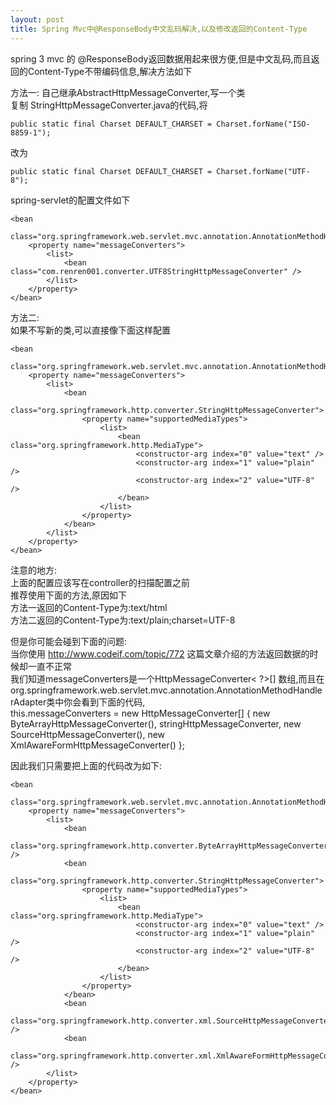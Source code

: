 ```yaml
---
layout: post
title: Spring Mvc中@ResponseBody中文乱码解决,以及修改返回的Content-Type
---
```


spring 3 mvc 的 @ResponseBody返回数据用起来很方便,但是中文乱码,而且返回的Content-Type不带编码信息,解决方法如下

方法一:
自己继承AbstractHttpMessageConverter,写一个类<br>
复制 StringHttpMessageConverter.java的代码,将

    public static final Charset DEFAULT_CHARSET = Charset.forName("ISO-8859-1");

改为

    public static final Charset DEFAULT_CHARSET = Charset.forName("UTF-8");

spring-servlet的配置文件如下

    <bean
        class="org.springframework.web.servlet.mvc.annotation.AnnotationMethodHandlerAdapter">
        <property name="messageConverters">
            <list>
                <bean class="com.renren001.converter.UTF8StringHttpMessageConverter" />
            </list>
        </property>
    </bean>

方法二:<br>
如果不写新的类,可以直接像下面这样配置

    <bean
        class="org.springframework.web.servlet.mvc.annotation.AnnotationMethodHandlerAdapter">
        <property name="messageConverters">
            <list>
                <bean
                    class="org.springframework.http.converter.StringHttpMessageConverter">
                    <property name="supportedMediaTypes">
                        <list>
                            <bean class="org.springframework.http.MediaType">
                                <constructor-arg index="0" value="text" />
                                <constructor-arg index="1" value="plain" />
                                <constructor-arg index="2" value="UTF-8" />
                            </bean>
                        </list>
                    </property>
                </bean>
            </list>
        </property>
    </bean>

注意的地方:<br>
上面的配置应该写在controller的扫描配置之前<br>
推荐使用下面的方法,原因如下<br>
方法一返回的Content-Type为:text/html<br>
方法二返回的Content-Type为:text/plain;charset=UTF-8

但是你可能会碰到下面的问题:<br>
当你使用 <http://www.codeif.com/topic/772> 这篇文章介绍的方法返回数据的时候却一直不正常<br>
我们知道messageConverters是一个HttpMessageConverter< ?>[] 数组,而且在<br>
org.springframework.web.servlet.mvc.annotation.AnnotationMethodHandlerAdapter类中你会看到下面的代码, <br>
this.messageConverters = new HttpMessageConverter[] { new ByteArrayHttpMessageConverter(), stringHttpMessageConverter, new SourceHttpMessageConverter(), new XmlAwareFormHttpMessageConverter() };

因此我们只需要把上面的代码改为如下:

    <bean
        class="org.springframework.web.servlet.mvc.annotation.AnnotationMethodHandlerAdapter">
        <property name="messageConverters">
            <list>
                <bean
                    class="org.springframework.http.converter.ByteArrayHttpMessageConverter" />
                <bean
                    class="org.springframework.http.converter.StringHttpMessageConverter">
                    <property name="supportedMediaTypes">
                        <list>
                            <bean class="org.springframework.http.MediaType">
                                <constructor-arg index="0" value="text" />
                                <constructor-arg index="1" value="plain" />
                                <constructor-arg index="2" value="UTF-8" />
                            </bean>
                        </list>
                    </property>
                </bean>
                <bean
                    class="org.springframework.http.converter.xml.SourceHttpMessageConverter" />
                <bean
                    class="org.springframework.http.converter.xml.XmlAwareFormHttpMessageConverter" />
            </list>
        </property>
    </bean>